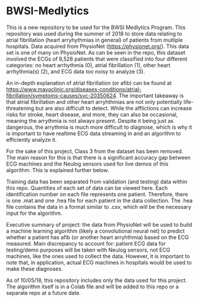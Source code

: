 # BWSI-Medlytics
This is a new repository to be used for the BWSI Medlytics Program. This repository was used during the summer of 2018 to store data relating to atrial fibrillation (heart arryhythmias in general) of patients from multiple hospitals. Data acquired from PhysioNet (https://physionet.org/). This data set is one of many on PhysioNet. As can be seen in the repo, this dataset involved the ECGs of 8,528 patients that were classified into four different categories: no heart arrhythmia (0), atrial fibrillation (1), other heart arrhythmia(s) (2), and ECG data too noisy to analyze (3).

An in-depth explanation of atrial fibrillation (or afib) can be found at https://www.mayoclinic.org/diseases-conditions/atrial-fibrillation/symptoms-causes/syc-20350624. The important takeaway is that atrial fibrillation and other heart arryhthmias are not only potentially life-threatening but are also difficult to detect. While the afflictions can increase risks for stroke, heart disease, and more, they can also be occasional, meaning the arrythmia is not always present. Despite it being just as dangerous, the arrythmia is much more difficult to diagnose, which is why it is important to have realtime ECG data streaming in and an algorithm to efficiently analyze it.

For the sake of this project, Class 3 from the dataset has been removed. The main reason for this is that there is a significant accuracy gap between ECG machines and the Neulog sensors used for live demos of this algorithm. This is explained further below.

Training data has been separated from validation (and testing) data within this repo. Quantities of each set of data can be viewed here. Each identification number on each file represents one patient. Therefore, there is one .mat and one .hea file for each patient in the data collection. The .hea file contains the data in a format similar to .csv, which will be the necessary input for the algorithm.

Executive summary of project: the data from PhysioNet will be used to build a machine learning algorithm (likely a convolutional neural net) to predict whether a patient has afib (or another heart arryhthmia) based on the ECG measured. Main discrepancy to account for: patient ECG data for testing/demo purposes will be taken with Neulog sensors, not ECG machines, like the ones used to collect the data. However, it is important to note that, in application, actual ECG machines in hospitals would be used to make these diagnoses.

As of 10/05/18, this repository includes only the data used for this project. The algorithm itself is in a Colab file and will be added to this repo or a separate repo at a future date.

